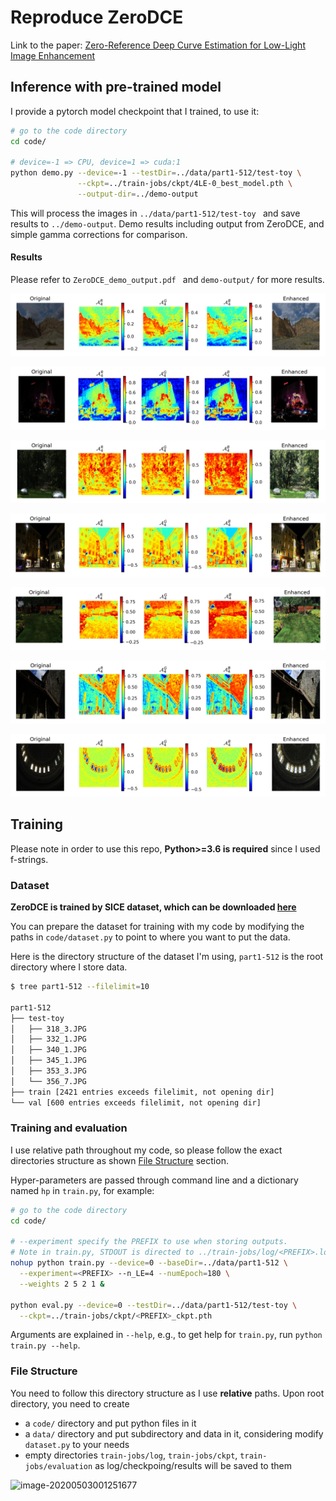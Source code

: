 # Reproduce ZeroDCE

Link to the paper: [Zero-Reference Deep Curve Estimation for Low-Light Image Enhancement](https://arxiv.org/abs/2001.06826)



## Inference with pre-trained model

I provide a pytorch model checkpoint that I trained, to use it:

```bash
# go to the code directory
cd code/

# device=-1 => CPU, device=1 => cuda:1
python demo.py --device=-1 --testDir=../data/part1-512/test-toy \
               --ckpt=../train-jobs/ckpt/4LE-0_best_model.pth \
               --output-dir=../demo-output
```

This will process the images in `../data/part1-512/test-toy ` and save results to  `../demo-output`. Demo results including output from ZeroDCE, and simple gamma corrections for comparison.  



#### Results

Please refer to `ZeroDCE_demo_output.pdf ` and `demo-output/` for more results.

![res_347_3](docs/res_347_3.jpg)

![res_333_3](docs/res_333_3.jpg)

![res_134_1](docs/res_134_1.jpg)

![res_124_3](docs/res_124_3.jpg)

![res_111_1](docs/res_111_1.jpg)

![res_106_1](docs/res_106_1.jpg)

![res_44_25](docs/res_44_25.jpg)





## Training

Please note in order to use this repo, **Python>=3.6 is required** since I used f-strings.



### Dataset

**ZeroDCE is trained by SICE dataset, which can be downloaded [here](https://github.com/csjcai/SICE)** 

You can prepare the dataset for training with my code by modifying the paths in `code/dataset.py` to point to where you want to put the data. 

Here is the directory structure of the dataset I'm using, `part1-512` is the root directory where I store data.

```bash
$ tree part1-512 --filelimit=10

part1-512
├── test-toy
│   ├── 318_3.JPG
│   ├── 332_1.JPG
│   ├── 340_1.JPG
│   ├── 345_1.JPG
│   ├── 353_3.JPG
│   └── 356_7.JPG
├── train [2421 entries exceeds filelimit, not opening dir]
└── val [600 entries exceeds filelimit, not opening dir]
```



### Training and evaluation

I use relative path throughout my code, so please follow the exact directories structure as shown [File Structure](#file-structure) section.

Hyper-parameters are passed through command line and a dictionary named `hp` in `train.py`, for example:

```bash
# go to the code directory
cd code/

# --experiment specify the PREFIX to use when storing outputs.
# Note in train.py, STDOUT is directed to ../train-jobs/log/<PREFIX>.log, so if program raises errors, you need to find it there. 
nohup python train.py --device=0 --baseDir=../data/part1-512 \
  --experiment=<PREFIX> --n_LE=4 --numEpoch=180 \
  --weights 2 5 2 1 &

python eval.py --device=0 --testDir=../data/part1-512/test-toy \
  --ckpt=../train-jobs/ckpt/<PREFIX>_ckpt.pth
```

Arguments are explained in `--help`, e.g., to get help for `train.py`, run `python train.py --help`.



### File Structure

You need to follow this directory structure as I use **relative** paths. Upon root directory, you need to create

*  a `code/` directory and put python files in it
* a `data/` directory and put subdirectory and data in it, considering modify `dataset.py` to your needs
* empty directories `train-jobs/log`,  `train-jobs/ckpt`, `train-jobs/evaluation` as log/checkpoing/results will be saved to them

![image-20200503001251677](docs/file-structure.png)



